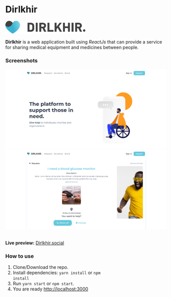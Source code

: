 # Dirlkhir

<div><img src="./screenshots/logo.svg" width="250" alt="Dirlkhir Logo"></div>
 
**Dirlkhir** is a web application built using _ReactJs_ that can provide a service for sharing medical equipment and medicines between people.

### Screenshots

<div><img src="./screenshots/home.png" width="800" alt="Home Page"></div>

<div><img src="./screenshots/request.png" width="800" alt="Request Page"></div>
<br>

**Live preview:** [Dirlkhir.social](https://dirlkhir.social/)

### How to use

1. Clone/Download the repo.
2. Install dependencies:
   <code>yarn install</code> or <code>npm install</code>
3. Run <code>yarn start</code> or <code>npm start</code>.
4. You are ready [http://localhost:3000](http://localhost:3000)
